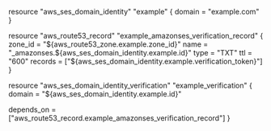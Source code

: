 resource "aws_ses_domain_identity" "example" {
  domain = "example.com"
}

resource "aws_route53_record" "example_amazonses_verification_record" {
  zone_id = "${aws_route53_zone.example.zone_id}"
  name    = "_amazonses.${aws_ses_domain_identity.example.id}"
  type    = "TXT"
  ttl     = "600"
  records = ["${aws_ses_domain_identity.example.verification_token}"]
}

resource "aws_ses_domain_identity_verification" "example_verification" {
  domain = "${aws_ses_domain_identity.example.id}"

  depends_on = ["aws_route53_record.example_amazonses_verification_record"]
}
